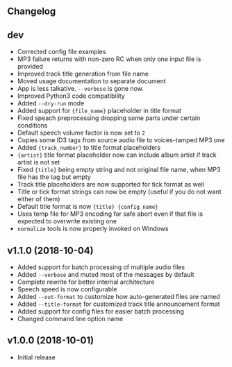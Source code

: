 ## Changelog ##

dev
---
 * Corrected config file examples
 * MP3 failure returns with non-zero RC when only one input file is provided
 * Improved track title generation from file name
 * Moved usage documentation to separate document
 * App is less talkative. `--verbose` is gone now.
 * Improved Python3 code compatibility
 * Added `--dry-run` mode
 * Added support for `{file_name}` placeholder in title format
 * Fixed speach preprocessing dropping some parts under certain conditions
 * Default speech volume factor is now set to `2`
 * Copies some ID3 tags from source audio file to voices-tamped MP3 one
 * Added `{track_number}` to title format placeholders
 * `{artist}` title format placeholder now can include album artist if track artist is not set
 * Fixed `{title}` being empty string and not original file name, when MP3 file has the tag but empty
 * Track title placeholders are now supported for tick format as well
 * Title or tick format strings can now be empty (useful if you do not want either of them)
 * Default title format is now `{title} {config_name}`
 * Uses temp file for MP3 encoding for safe abort even if that file is expected to overwrite existing one
 * `normalize` tools is now properly invoked on Windows
 
v1.1.0 (2018-10-04)
-------------------
 * Added support for batch processing of multiple audio files
 * Added `--verbose` and muted most of the messages by default
 * Complete rewrite for better internal architecture
 * Speech speed is now configurable
 * Added `--out-format` to customize how auto-generated files are named
 * Added `--title-format` for customized track title announcement format
 * Added support for config files for easier batch processing
 * Changed command line option name 

v1.0.0 (2018-10-01)
-------------------
 * Initial release
